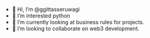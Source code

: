 - 👋 Hi, I’m @ggittasseruwagi
- 👀 I’m interested python
- 🌱 I’m currently looking at business rules for projects.
- 💞️ I’m looking to collaborate on web3 development.


<!---
ggittasseruwagi/ggittasseruwagi is a ✨ special ✨ repository because its `README.md` (this file) appears on your GitHub profile.
You can click the Preview link to take a look at your changes.
--->
